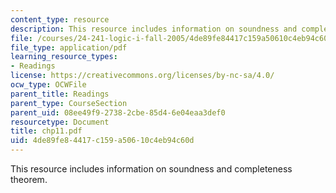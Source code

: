 ```yaml
---
content_type: resource
description: This resource includes information on soundness and completeness theorem.
file: /courses/24-241-logic-i-fall-2005/4de89fe84417c159a50610c4eb94c60d_chp11.pdf
file_type: application/pdf
learning_resource_types:
- Readings
license: https://creativecommons.org/licenses/by-nc-sa/4.0/
ocw_type: OCWFile
parent_title: Readings
parent_type: CourseSection
parent_uid: 08ee49f9-2738-2cbe-85d4-6e04eaa3def0
resourcetype: Document
title: chp11.pdf
uid: 4de89fe8-4417-c159-a506-10c4eb94c60d
---
```

This resource includes information on soundness and completeness theorem.